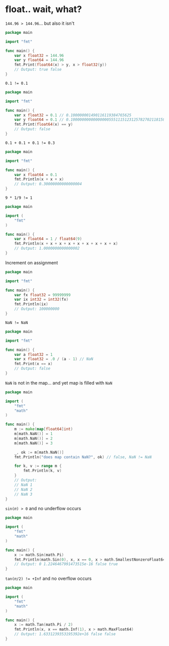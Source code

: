 # float.. wait, what?

`144.96 > 144.96`... but also it isn't
```go
package main

import "fmt"

func main() {
	var x float32 = 144.96
	var y float64 = 144.96
	fmt.Print(float64(x) > y, x > float32(y))
	// Output: true false
}
```

`0.1 != 0.1`
```go
package main

import "fmt"

func main() {
	var x float32 = 0.1 // 0.100000001490116119384765625
	var y float64 = 0.1 // 0.1000000000000000055511151231257827021181583404541015625
	fmt.Print(float64(x) == y)
	// Output: false
}
```

`0.1 + 0.1 + 0.1 != 0.3`
```go
package main

import "fmt"

func main() {
	var x float64 = 0.1
	fmt.Println(x + x + x)
	// Output: 0.30000000000000004
}
```

`9 * 1/9 != 1`
```go
package main

import (
	"fmt"
)

func main() {
	var x float64 = 1 / float64(9)
	fmt.Println(x + x + x + x + x + x + x + x + x)
	// Output: 1.0000000000000002
}
```

Increment on assignment
```go
package main

import "fmt"

func main() {
	var fx float32 = 99999999
	var ix int32 = int32(fx)
	fmt.Println(ix)
	// Output: 100000000
}
```

`NaN != NaN`
```go
package main

import "fmt"

func main() {
	var a float32 = 1
	var x float32 = .0 / (a - 1) // NaN
	fmt.Print(x == x)
	// Output: false
}
```

`NaN` is not in the map... and yet map is filled with `NaN`
```go
package main

import (
	"fmt"
	"math"
)

func main() {
	m := make(map[float64]int)
	m[math.NaN()] = 1
	m[math.NaN()] = 2
	m[math.NaN()] = 3

	_, ok := m[math.NaN()]
	fmt.Println("does map contain NaN?", ok) // false, NaN != NaN

	for k, v := range m {
		fmt.Println(k, v)
	}
	// Output:
	// NaN 1
	// NaN 2
	// NaN 3
}
```

`sin(𝜋) > 0` and no underflow occurs
```go
package main

import (
	"fmt"
	"math"
)

func main() {
	x := math.Sin(math.Pi)
	fmt.Println(math.Sin(0), x, x == 0, x > math.SmallestNonzeroFloat64)
	// Output: 0 1.2246467991473515e-16 false true
}
```

`tan(𝜋/2) != +Inf` and no overflow occurs
```go
package main

import (
	"fmt"
	"math"
)

func main() {
	x := math.Tan(math.Pi / 2)
	fmt.Println(x, x == math.Inf(1), x > math.MaxFloat64)
	// Output: 1.6331239353195392e+16 false false
}
```
